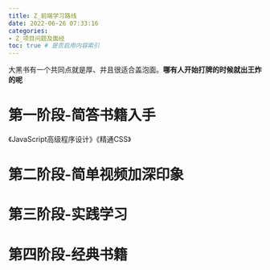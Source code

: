 ```yaml
---
title: Z_前端学习路线
date: 2022-06-26 07:33:16
categories:
- Z_项目问题及面经
toc: true # 是否启用内容索引
---
```


大黑书有一个共同点就是厚、并且很适合盖泡面。**哪有人开始打牌的时候就出王炸的呢**

# 第一阶段-简答书籍入手

《JavaScript高级程序设计》《精通CSS》

# 第二阶段-简单视频加深印象

# 第三阶段-实践学习

# 第四阶段-经典书籍